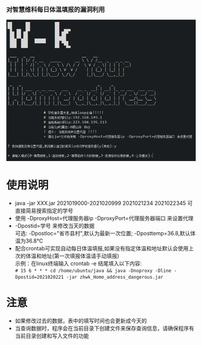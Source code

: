 ### 对智慧维科每日体温填报的漏洞利用

![image](img/demo.png)

# 使用说明
- java -jar XXX.jar 2021019000-2021020999 2021021234 2021022345 可直接简易搜索指定的学号  
- 使用 -DproxyHost=代理服务器ip -DproxyPort=代理服务器端口 来设置代理  
- -Dpostid=学号 来修改当天的数据  
  可选: -Dpostloc="省市县村",默认为最新一次位置; -Dposttemp=36.8,默认体温为36.8℃  
- 配合crontab可实现自动每日体温填报,如果没有指定体温和地址默认会使用上次的体温和地址(第一次填报体温请手动填报)  
  示例：在linux终端输入 crontab -e 结尾填入以下内容:  
  `# 15 6 * * * cd /home/ubuntu/java && java -Dnoproxy -Dline -Dpostid=2021020221 -jar zhwk_Home_address_dangerous.jar`  


# 注意  
- 如果修改过去的数据，表中的填写时间也会更新成今天的
- 当查询数据时，程序会在当前目录下创建文件来保存查询信息，请确保程序有当前目录创建和写入文件的功能
